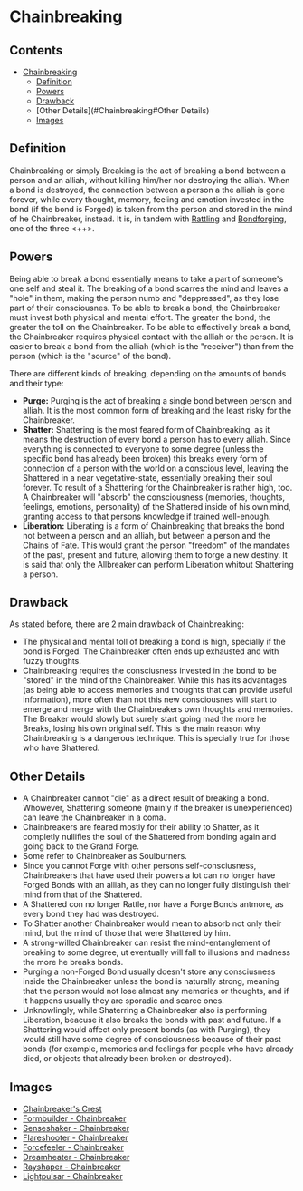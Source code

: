 # Chainbreaking

## Contents

- [Chainbreaking](#Chainbreaking)
    - [Definition](#Chainbreaking#Definition)
    - [Powers](#Chainbreaking#Powers)
    - [Drawback](#Chainbreaking#Drawback)
    - [Other Details](#Chainbreaking#Other Details)
    - [Images](#Chainbreaking#Images)

## Definition

Chainbreaking or simply Breaking is the act of breaking a bond between a person and an alliah, without killing him/her nor destroying the alliah. When a bond is destroyed, the connection between a person a the alliah is gone forever, while every thought, memory, feeling and emotion invested in the bond (if the bond is Forged) is taken from the person and stored in the mind of he Chainbreaker, instead. It is, in tandem with [Rattling](Rattling) and [Bondforging](Forging), one of the three <++>.

## Powers

Being able to break a bond essentially means to take a part of someone's one self and steal it. The breaking of a bond scarres the mind and leaves a "hole" in them, making the person numb and "deppressed", as they lose part of their consciousnes. To be able to break a bond, the Chainbreaker must invest both physical and mental effort. The greater the bond, the greater the toll on the Chainbreaker. To be able to effectivelly break a bond, the Chainbreaker requires physical contact with the alliah or the person. It is easier to break a bond from the alliah (which is the "receiver") than from the person (which is the "source" of the bond).

There are different kinds of breaking, depending on the amounts of bonds and their type:
* **Purge:** Purging is the act of breaking a single bond between person and alliah. It is the most common form of breaking and the least risky for the Chainbreaker.
* **Shatter:** Shattering is the most feared form of Chainbreaking, as it means the destruction of every bond a person has to every alliah. Since everything is connected to everyone to some degree (unless the specific bond has already been broken) this breaks every form of connection of a person with the world on a conscious level, leaving the Shattered in a near vegetative-state, essentially breaking their soul forever. To result of a Shattering for the Chainbreaker is rather high, too. A Chainbreaker will "absorb" the consciousness (memories, thoughts, feelings, emotions, personality) of the Shattered inside of his own mind, granting access to that persons knowledge if trained well-enough.
* **Liberation:** Liberating is a form of Chainbreaking that breaks the bond not between a person and an alliah, but between a person and the Chains of Fate. This would grant the person "freedom" of the mandates of the past, present and future, allowing them to forge a new destiny. It is said that only the Allbreaker can perform Liberation whitout Shattering a person.

## Drawback

As stated before, there are 2 main drawback of Chainbreaking:
* The physical and mental toll of breaking a bond is high, specially if the bond is Forged. The Chainbreaker often ends up exhausted and with fuzzy thoughts.
* Chainbreaking requires the consciusness invested in the bond to be "stored" in the mind of the Chainbreaker. While this has its advantages (as being able to access memories and thoughts that can provide useful information), more often than not this new consciousnes will start to emerge and merge with the Chainbreakers own thoughts and memories. The Breaker would slowly but surely start going mad the more he Breaks, losing his own original self. This is the main reason why Chainbreaking is a dangerous technique. This is specially true for those who have Shattered.

## Other Details

* A Chainbreaker cannot "die" as a direct result of breaking a bond. Whowever, Shattering someone (mainly if the breaker is unexperienced) can leave the Chainbreaker in a coma.
* Chainbreakers are feared mostly for their ability to Shatter, as it completly nullifies the soul of the Shattered from bonding again and going back to the Grand Forge.
* Some refer to Chainbreaker as Soulburners.
* Since you cannot Forge with other persons self-consciusness, Chainbreakers that have used their powers a lot can no longer have Forged Bonds with an alliah, as they can no longer fully distinguish their mind from that of the Shattered.
* A Shattered con no longer Rattle, nor have a Forge Bonds antmore, as every bond they had was destroyed.
* To Shatter another Chainbreaker would mean to absorb not only their mind, but the mind of those that were Shattered by him.
* A strong-willed Chainbreaker can resist the mind-entanglement of breaking to some degree, ut eventually will fall to illusions and madness the more he breaks bonds.
* Purging a non-Forged Bond usually doesn't store any consciusness inside the Chainbreaker unless the bond is naturally strong, meaning that the person would not lose almost any memories or thoughts, and if it happens usually they are sporadic and scarce ones.
* Unknowlingly, while Shaterring a Chainbreaker also is performing Liberation, beacuse it also breaks the bonds with past and future. If a Shattering would affect only present bonds (as with Purging), they would still have some degree of consciousness because of their past bonds (for example, memories and feelings for people who have already died, or objects that already been broken or destroyed).

## Images

* [Chainbreaker's Crest](https://imgbox.com/WrFBgJRY)
* [Formbuilder - Chainbreaker](https://imgbox.com/tMl32Wx3)
* [Senseshaker - Chainbreaker](https://imgbox.com/p6PzlZnT)
* [Flareshooter - Chainbreaker](https://imgbox.com/d2aSYKrG)
* [Forcefeeler - Chainbreaker](https://imgbox.com/TMb3ZkFk)
* [Dreamheater - Chainbreaker](https://imgbox.com/Gp3gwFcZ)
* [Rayshaper - Chainbreaker](https://imgbox.com/jdBuvyAT)
* [Lightpulsar - Chainbreaker](https://imgbox.com/hOrdETRd)
